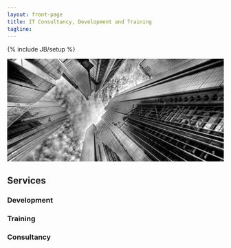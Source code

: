 ```yaml
---
layout: front-page
title: IT Consultancy, Development and Training
tagline: 
---
```

{% include JB/setup %}

<img src="/assets/img/1.jpg"/>

## Services

<div class="row">
<div class="col-lg-4">
<h3>Development</h3>
</div>
<div class="col-lg-4">
<h3>Training</h3>
</div>
<div class="col-lg-4">
<h3>Consultancy</h3>
</div>
</div>

